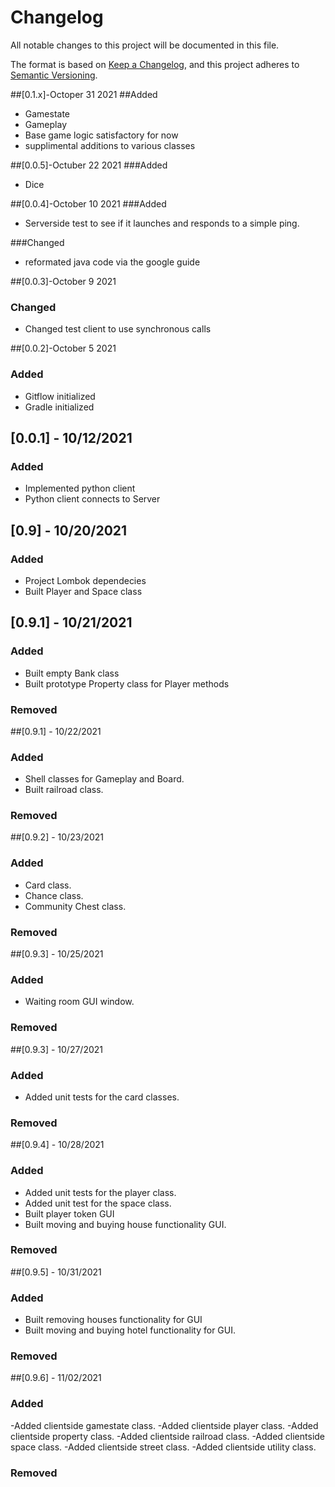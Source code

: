 # Changelog
All notable changes to this project will be documented in this file.

The format is based on [Keep a Changelog](https://keepachangelog.com/en/1.0.0/),
and this project adheres to [Semantic Versioning](https://semver.org/spec/v2.0.0.html).

##[0.1.x]-Octoper 31 2021
##Added 
- Gamestate
- Gameplay
- Base game logic satisfactory for now
- supplimental additions to various classes


##[0.0.5]-Octuber 22 2021
###Added
- Dice

##[0.0.4]-October 10 2021
###Added
- Serverside test to see if it launches and responds to a simple ping.

###Changed
- reformated java code via the google guide

##[0.0.3]-October 9 2021

### Changed
- Changed test client to use synchronous calls

##[0.0.2]-October 5 2021
### Added 
- Gitflow initialized
- Gradle initialized

## [0.0.1] - 10/12/2021
### Added
- Implemented python client
- Python client connects to Server 

## [0.9] - 10/20/2021
### Added
 - Project Lombok dependecies 
 - Built Player and Space class
## [0.9.1] - 10/21/2021
### Added
 - Built empty Bank class
 - Built prototype Property class for Player methods

### Removed

##[0.9.1] - 10/22/2021
### Added
- Shell classes for Gameplay and Board.
- Built railroad class. 

### Removed

##[0.9.2] - 10/23/2021
### Added
- Card class.
- Chance class.
- Community Chest class.

### Removed

##[0.9.3] - 10/25/2021
### Added
- Waiting room GUI window. 

### Removed

##[0.9.3] - 10/27/2021
### Added
- Added unit tests for the card classes.

### Removed

##[0.9.4] - 10/28/2021
### Added
- Added unit tests for the player class.
- Added unit test for the space class.
- Built player token GUI 
- Built moving and buying house functionality GUI.

### Removed
##[0.9.5] - 10/31/2021
### Added
- Built removing houses functionality for GUI 
- Built moving and buying hotel functionality for GUI.

### Removed

##[0.9.6] - 11/02/2021
### Added
-Added clientside gamestate class.
-Added clientside player class.
-Added clientside property class.
-Added clientside railroad class.
-Added clientside space class.
-Added clientside street class.
-Added clientside utility class.

### Removed

